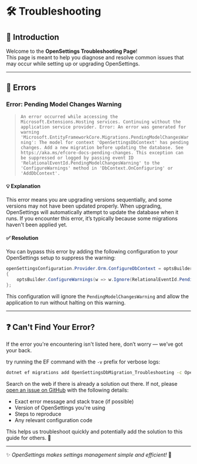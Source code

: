 # 🛠 Troubleshooting

## 📌 Introduction  

Welcome to the **OpenSettings Troubleshooting Page**!  
This page is meant to help you diagnose and resolve common issues that may occur while setting up or upgrading OpenSettings.

---

## 🚨 Errors

### Error: Pending Model Changes Warning

> `An error occurred while accessing the Microsoft.Extensions.Hosting services. Continuing without the application service provider. Error: An error was generated for warning 'Microsoft.EntityFrameworkCore.Migrations.PendingModelChangesWarning': The model for context 'OpenSettingsDbContext' has pending changes. Add a new migration before updating the database. See https://aka.ms/efcore-docs-pending-changes. This exception can be suppressed or logged by passing event ID 'RelationalEventId.PendingModelChangesWarning' to the 'ConfigureWarnings' method in 'DbContext.OnConfiguring' or 'AddDbContext'.` 

#### 💡 Explanation

This error means you are upgrading versions sequentially, and some versions may not have been updated properly. When upgrading, OpenSettings will automatically attempt to update the database when it runs. If you encounter this error, it’s typically because some migrations haven't been applied yet.

#### ✅ Resolution

You can bypass this error by adding the following configuration to your OpenSettings setup to suppress the warning:

```csharp
openSettingsConfiguration.Provider.Orm.ConfigureDbContext = optsBuilder =>
{
    optsBuilder.ConfigureWarnings(w => w.Ignore(RelationalEventId.PendingModelChangesWarning));
};
```

This configuration will ignore the `PendingModelChangesWarning` and allow the application to run without halting on this warning.

---

## ❓ Can't Find Your Error?

If the error you're encountering isn't listed here, don’t worry — we’ve got your back.

try running the EF command with the `-v` prefix for verbose logs:

```bash
dotnet ef migrations add OpenSettingsDbMigration_Troubleshooting -c OpenSettingsDbContext -o Data/Migrations/OpenSettings/OpenSettingsDb -v
```

Search on the web if there is already a solution out there. If not, please [open an issue on GitHub](https://github.com/OpenSettings/open-settings/issues/new/choose) with the following details:

- Exact error message and stack trace (if possible)
- Version of OpenSettings you're using
- Steps to reproduce
- Any relevant configuration code

This helps us troubleshoot quickly and potentially add the solution to this guide for others. 🙌

---

✨ *OpenSettings makes settings management simple and efficient!* 🚀